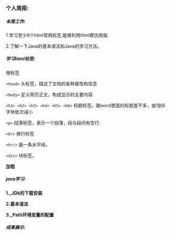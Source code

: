 ### 个人周报:

##### 本周工作:

1.学习至少8个html常用标签,能够利用html模仿周报.

2.了解⼀下Java的基本语法和Java的学习⽅法。

##### 学习html标签:

<html> 根标签

`<head>` 头标签，描述了文档的各种属性和信息

`<body>` 定义网页正文，构成显示的主要内容

`<h1> <h2> <h3> <h4> <h5> <h6>` 标题标签，跟word里面的标题差不多，由1到6字体依次减小

`<p>` 段落标签，表示一个段落，段与段间有空行.

`<br>` 换行标签

`<hr/>` 画一条水平线，

`<div>` 块标签，

<strong> 加粗

##### java学习:

1._JDk的下载安装

2.基本语法

3._Path环境变量的配置

##### 成果展示:

[](file:///C:/Users/86158/%E6%88%91%E7%9A%84%E9%A1%B5%E9%9D%A2.html)

